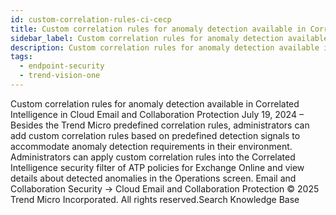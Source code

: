 ```yaml
---
id: custom-correlation-rules-ci-cecp
title: Custom correlation rules for anomaly detection available in Correlated Intelligence in Cloud Email and Collaboration Protection
sidebar_label: Custom correlation rules for anomaly detection available in Correlated Intelligence in Cloud Email and Collaboration Protection
description: Custom correlation rules for anomaly detection available in Correlated Intelligence in Cloud Email and Collaboration Protection
tags:
  - endpoint-security
  - trend-vision-one
---
```


 Custom correlation rules for anomaly detection available in Correlated Intelligence in Cloud Email and Collaboration Protection July 19, 2024 – Besides the Trend Micro predefined correlation rules, administrators can add custom correlation rules based on predefined detection signals to accommodate anomaly detection requirements in their environment. Administrators can apply custom correlation rules into the Correlated Intelligence security filter of ATP policies for Exchange Online and view details about detected anomalies in the Operations screen. Email and Collaboration Security → Cloud Email and Collaboration Protection © 2025 Trend Micro Incorporated. All rights reserved.Search Knowledge Base